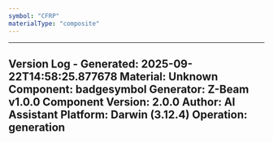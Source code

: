 ```yaml
---
symbol: "CFRP"
materialType: "composite"
---
```


---
Version Log - Generated: 2025-09-22T14:58:25.877678
Material: Unknown
Component: badgesymbol
Generator: Z-Beam v1.0.0
Component Version: 2.0.0
Author: AI Assistant
Platform: Darwin (3.12.4)
Operation: generation
---